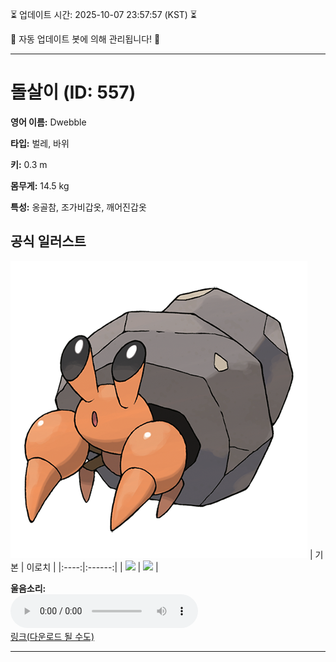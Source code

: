 
⏳ 업데이트 시간: 2025-10-07 23:57:57 (KST) ⏳

🤖 자동 업데이트 봇에 의해 관리됩니다! 🤖

---

# 돌살이 (ID: 557)
**영어 이름:** Dwebble

**타입:** 벌레, 바위

**키:** 0.3 m

**몸무게:** 14.5 kg

**특성:** 옹골참, 조가비갑옷, 깨어진갑옷

## 공식 일러스트
![](https://raw.githubusercontent.com/PokeAPI/sprites/master/sprites/pokemon/other/official-artwork/557.png)
| 기본 | 이로치 |
|:----:|:------:|
| <img src="http://play.pokemonshowdown.com/sprites/ani/dwebble.gif" width="200"> | <img src="http://play.pokemonshowdown.com/sprites/ani-shiny/dwebble.gif" width="200"> |

**울음소리:**<br><audio controls src="https://raw.githubusercontent.com/PokeAPI/cries/main/cries/pokemon/latest/557.ogg"></audio><br> [링크(다운로드 될 수도)](https://raw.githubusercontent.com/PokeAPI/cries/main/cries/pokemon/latest/557.ogg)


---
